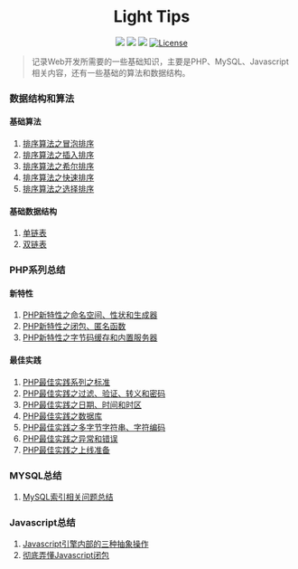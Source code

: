 <h1 align="center">Light Tips</h1>

<p align="center">
<a href="https://github.com/xx19941215/webBlog"><img src="https://img.shields.io/github/forks/xx19941215/webBlog.svg"></a>
<a href="https://github.com/xx19941215/webBlog"><img src="https://img.shields.io/github/stars/xx19941215/webBlog.svg"></a>
<a href="https://github.com/xx19941215/webBlog"><img src="https://img.shields.io/badge/php-7.0%2B-blue.svg""></a>
<a href="https://opensource.org/licenses/MIT"><img src="https://img.shields.io/cocoapods/l/AFNetworking.svg" alt="License"></a>
</p>

> 记录Web开发所需要的一些基础知识，主要是PHP、MySQL、Javascript相关内容，还有一些基础的算法和数据结构。

### 数据结构和算法

#### 基础算法
1. [排序算法之冒泡排序](https://github.com/xx19941215/webBlog/blob/master/algorithm/sort/bubbleSort/bubbleSort.php)
2. [排序算法之插入排序](https://github.com/xx19941215/webBlog/blob/master/algorithm/sort/insertSort/insertSort.php)
3. [排序算法之希尔排序](https://github.com/xx19941215/webBlog/blob/master/algorithm/sort/shellSort/shellSort.php)
4. [排序算法之快速排序](https://github.com/xx19941215/webBlog/blob/master/algorithm/sort/quickSort/quickSort.php)
5. [排序算法之选择排序](https://github.com/xx19941215/webBlog/blob/master/algorithm/sort/selectSort/selectSort.php)

#### 基础数据结构

1. [单链表](https://github.com/xx19941215/webBlog/blob/master/dataStructure/LinkedList/LinkedList.php)
2. [双链表](https://github.com/xx19941215/webBlog/blob/master/dataStructure/DoubleLinkedList/DoubleLinkedList.php)

### PHP系列总结

#### 新特性
1. [PHP新特性之命名空间、性状和生成器](https://github.com/xx19941215/webBlog/issues/1)
2. [PHP新特性之闭包、匿名函数](https://github.com/xx19941215/webBlog/issues/2)
3. [PHP新特性之字节码缓存和内置服务器](https://github.com/xx19941215/webBlog/issues/3)

#### 最佳实践

1. [PHP最佳实践系列之标准](https://github.com/xx19941215/webBlog/issues/4)
2. [PHP最佳实践之过滤、验证、转义和密码](https://github.com/xx19941215/webBlog/issues/5)
3. [PHP最佳实践之日期、时间和时区](https://github.com/xx19941215/webBlog/issues/6)
4. [PHP最佳实践之数据库](https://github.com/xx19941215/webBlog/issues/7)
5. [PHP最佳实践之多字节字符串、字符编码](https://github.com/xx19941215/webBlog/issues/8)
6. [PHP最佳实践之异常和错误](https://github.com/xx19941215/webBlog/issues/11)
7. [PHP最佳实践之上线准备](https://github.com/xx19941215/webBlog/issues/12)

### MYSQL总结
1. [MySQL索引相关问题总结](https://github.com/xx19941215/webBlog/issues/13)

### Javascript总结
1. [Javascript引擎内部的三种抽象操作](https://github.com/xx19941215/webBlog/issues/9)
2. [彻底弄懂Javascript闭包](https://github.com/xx19941215/webBlog/issues/10)